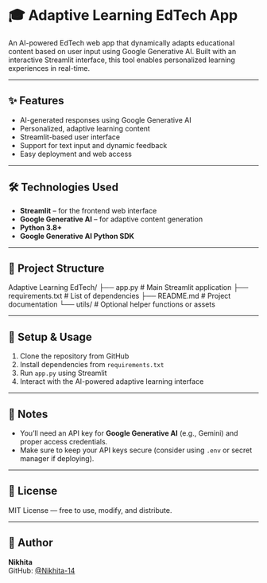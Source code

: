 # 🎓 Adaptive Learning EdTech App

An AI-powered EdTech web app that dynamically adapts educational content based on user input using Google Generative AI. Built with an interactive Streamlit interface, this tool enables personalized learning experiences in real-time.

---

## ✨ Features

- AI-generated responses using Google Generative AI
- Personalized, adaptive learning content
- Streamlit-based user interface
- Support for text input and dynamic feedback
- Easy deployment and web access

---

## 🛠️ Technologies Used

- **Streamlit** – for the frontend web interface
- **Google Generative AI** – for adaptive content generation
- **Python 3.8+**
- **Google Generative AI Python SDK**

---

## 📁 Project Structure


Adaptive Learning EdTech/
├── app.py # Main Streamlit application
├── requirements.txt # List of dependencies
├── README.md # Project documentation
└── utils/ # Optional helper functions or assets

---
## 🧪 Setup & Usage

1. Clone the repository from GitHub  
2. Install dependencies from `requirements.txt`  
3. Run `app.py` using Streamlit  
4. Interact with the AI-powered adaptive learning interface

---

## 📌 Notes

- You’ll need an API key for **Google Generative AI** (e.g., Gemini) and proper access credentials.
- Make sure to keep your API keys secure (consider using `.env` or secret manager if deploying).

---

## 📄 License

MIT License — free to use, modify, and distribute.

---

## 👤 Author

**Nikhita**  
GitHub: [@Nikhita-14](https://github.com/Nikhita-14)
